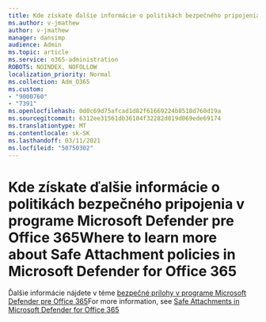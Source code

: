 ```yaml
---
title: Kde získate ďalšie informácie o politikách bezpečného pripojenia v programe Microsoft Defender pre Office 365
ms.author: v-jmathew
author: v-jmathew
manager: dansimp
audience: Admin
ms.topic: article
ms.service: o365-administration
ROBOTS: NOINDEX, NOFOLLOW
localization_priority: Normal
ms.collection: Adm_O365
ms.custom:
- "9000760"
- "7391"
ms.openlocfilehash: 0d0c69d75afcad1d82f61669224b8518d760d19a
ms.sourcegitcommit: 6312ee31561db36104f32282d019d069ede69174
ms.translationtype: MT
ms.contentlocale: sk-SK
ms.lasthandoff: 03/11/2021
ms.locfileid: "50750302"
---
```

# <a name="where-to-learn-more-about-safe-attachment-policies-in-microsoft-defender-for-office-365"></a><span data-ttu-id="d43be-102">Kde získate ďalšie informácie o politikách bezpečného pripojenia v programe Microsoft Defender pre Office 365</span><span class="sxs-lookup"><span data-stu-id="d43be-102">Where to learn more about Safe Attachment policies in Microsoft Defender for Office 365</span></span>

<span data-ttu-id="d43be-103">Ďalšie informácie nájdete v téme [bezpečné prílohy v programe Microsoft Defender pre Office 365](https://go.microsoft.com/fwlink/?linkid=2092213)</span><span class="sxs-lookup"><span data-stu-id="d43be-103">For more information, see [Safe Attachments in Microsoft Defender for Office 365](https://go.microsoft.com/fwlink/?linkid=2092213)</span></span>
